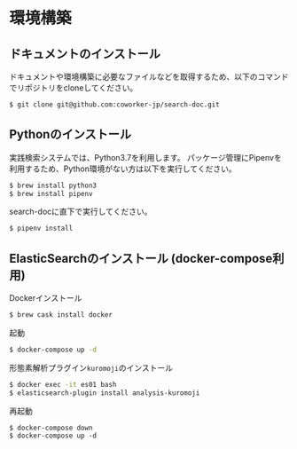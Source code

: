 # 環境構築
 
## ドキュメントのインストール
ドキュメントや環境構築に必要なファイルなどを取得するため、以下のコマンドでリポジトリをcloneしてください。

```bash
$ git clone git@github.com:coworker-jp/search-doc.git
``` 
 
## Pythonのインストール
実践検索システムでは、Python3.7を利用します。
パッケージ管理にPipenvを利用するため、Python環境がない方は以下を実行してください。

```bash
$ brew install python3
$ brew install pipenv 
```

search-docに直下で実行してください。
```bash
$ pipenv install
```

## ElasticSearchのインストール (docker-compose利用)
Dockerインストール
```bash
$ brew cask install docker
```

起動
```bash
$ docker-compose up -d
```

形態素解析プラグイン`kuromoji`のインストール
```bash
$ docker exec -it es01 bash
$ elasticsearch-plugin install analysis-kuromoji
```

再起動
```
$ docker-compose down
$ docker-compose up -d
```